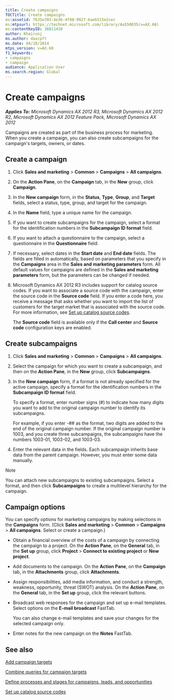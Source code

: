 ```yaml
---
title: Create campaigns
TOCTitle: Create campaigns
ms:assetid: 7635e393-4e36-4f08-9927-6aeb515e2cec
ms:mtpsurl: https://technet.microsoft.com/library/Aa550035(v=AX.60)
ms:contentKeyID: 36811410
author: Khairunj
ms.author: daxcpft
ms.date: 04/18/2014
mtps_version: v=AX.60
f1_keywords:
- campaigns
- campaign
audience: Application User
ms.search.region: Global
---
```


# Create campaigns 


_**Applies To:** Microsoft Dynamics AX 2012 R3, Microsoft Dynamics AX 2012 R2, Microsoft Dynamics AX 2012 Feature Pack, Microsoft Dynamics AX 2012_

Campaigns are created as part of the business process for marketing. When you create a campaign, you can also create subcampaigns for the campaign's targets, owners, or dates.

## Create a campaign

1.  Click **Sales and marketing** \> **Common** \> **Campaigns** \> **All campaigns**.

2.  On the **Action Pane**, on the **Campaign** tab, in the **New** group, click **Campaign**.

3.  In the **New campaign** form, in the **Status**, **Type**, **Group**, and **Target** fields, select a status, type, group, and target for the campaign.

4.  In the **Name** field, type a unique name for the campaign.

5.  If you want to create subcampaigns for the campaign, select a format for the identification numbers in the **Subcampaign ID format** field.

6.  If you want to attach a questionnaire to the campaign, select a questionnaire in the **Questionnaire** field.

7.  If necessary, select dates in the **Start date** and **End date** fields. The fields are filled in automatically, based on parameters that you specify in the **Campaigns** area in the **Sales and marketing parameters** form. All default values for campaigns are defined in the **Sales and marketing parameters** form, but the parameters can be changed if needed.

8.  Microsoft Dynamics AX 2012 R3 includes support for catalog source codes. If you want to associate a source code with the campaign, enter the source code in the **Source code** field. If you enter a code here, you receive a message that asks whether you want to import the list of customers for the target market that is associated with the source code. For more information, see [Set up catalog source codes](set-up-catalog-source-codes.md).
    
    The **Source code** field is available only if the **Call center** and **Source code** configuration keys are enabled.

## Create subcampaigns

1.  Click **Sales and marketing** \> **Common** \> **Campaigns** \> **All campaigns**.

2.  Select the campaign for which you want to create a subcampaign, and then on the **Action Pane**, in the **New** group, click **Subcampaigns**.

3.  In the **New campaign** form, if a format is not already specified for the active campaign, specify a format for the identification numbers in the **Subcampaign ID format** field.
    
    To specify a format, enter number signs (\#) to indicate how many digits you want to add to the original campaign number to identify its subcampaigns.
    
    For example, if you enter -\#\# as the format, two digits are added to the end of the original campaign number. If the original campaign number is 1003, and you create three subcampaigns, the subcampaigns have the numbers 1003-01, 1003-02, and 1003-03.

4.  Enter the relevant data in the fields. Each subcampaign inherits base data from the parent campaign. However, you must enter some data manually.


> [!NOTE]
> <P>You can attach new subcampaigns to existing subcampaigns. Select a format, and then click <STRONG>Subcampaigns</STRONG> to create a multilevel hierarchy for the campaign.</P>



## Campaign options

You can specify options for marketing campaigns by making selections in the **Campaigns** form. (Click **Sales and marketing** \> **Common** \> **Campaigns** \> **All campaigns**. Select or create a campaign.)

  - Obtain a financial overview of the costs of a campaign by connecting the campaign to a project. On the **Action Pane**, on the **General** tab, in the **Set up** group, click **Project** \> **Connect to existing project** or **New project**.

  - Add documents to the campaign. On the **Action Pane**, on the **Campaign** tab, in the **Attachments** group, click **Attachments**.

  - Assign responsibilities, add media information, and conduct a strength, weakness, opportunity, threat (SWOT) analysis. On the **Action Pane**, on the **General** tab, in the **Set up** group, click the relevant buttons.

  - Broadcast web responses for the campaign and set up e-mail templates. Select options on the **E-mail broadcast** FastTab.
    
    You can also change e-mail templates and save your changes for the selected campaign only.

  - Enter notes for the new campaign on the **Notes** FastTab.

## See also

[Add campaign targets](add-campaign-targets.md)

[Combine queries for campaign targets](combine-queries-for-campaign-targets.md)

[Define processes and stages for campaigns, leads, and opportunities](define-processes-and-stages-for-campaigns-leads-and-opportunities.md)

[Set up catalog source codes](set-up-catalog-source-codes.md)

  



